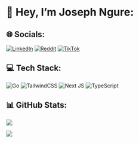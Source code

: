 # 👋 Hey, I’m Joseph Ngure:

## 🌐 Socials:
[![LinkedIn](https://img.shields.io/badge/LinkedIn-%230077B5.svg?logo=linkedin&logoColor=white)](https://linkedin.com/in/ngure1) [![Reddit](https://img.shields.io/badge/Reddit-%23FF4500.svg?logo=Reddit&logoColor=white)](https://reddit.com/user/OneImpressive9201) [![TikTok](https://img.shields.io/badge/TikTok-%23000000.svg?logo=TikTok&logoColor=white)](https://tiktok.com/@s.auce_) 

## 💻 Tech Stack:
![Go](https://img.shields.io/badge/go-%2300ADD8.svg?style=for-the-badge&logo=go&logoColor=white) ![TailwindCSS](https://img.shields.io/badge/tailwindcss-%2338B2AC.svg?style=for-the-badge&logo=tailwind-css&logoColor=white) ![Next JS](https://img.shields.io/badge/Next-black?style=for-the-badge&logo=next.js&logoColor=white) ![TypeScript](https://img.shields.io/badge/typescript-%23007ACC.svg?style=for-the-badge&logo=typescript&logoColor=white)

## 📊 GitHub Stats:
![](https://github-readme-stats.vercel.app/api?username=ngure1&theme=tokyonight&hide_border=false&include_all_commits=false&count_private=true)<br/>

[![](https://visitcount.itsvg.in/api?id=ngure1&icon=7&color=1)](https://visitcount.itsvg.in)
